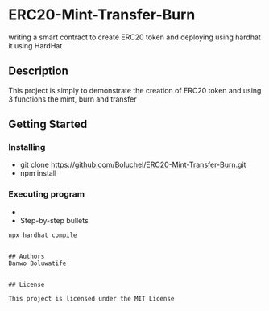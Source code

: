 # ERC20-Mint-Transfer-Burn
writing a smart contract to create ERC20 token and deploying using hardhat it using HardHat 

## Description

This project is simply to demonstrate the creation of ERC20 token and using 3 functions the mint, burn and transfer

## Getting Started

### Installing

* git clone https://github.com/Boluchel/ERC20-Mint-Transfer-Burn.git
* npm install

### Executing program

* 
* Step-by-step bullets
```
npx hardhat compile
```

```

## Authors
Banwo Boluwatife


## License

This project is licensed under the MIT License
